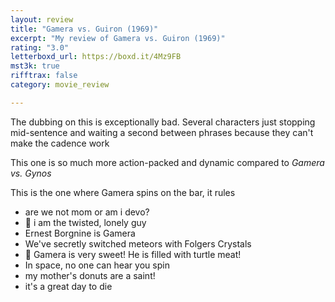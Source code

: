 ```yaml
---
layout: review
title: "Gamera vs. Guiron (1969)"
excerpt: "My review of Gamera vs. Guiron (1969)"
rating: "3.0"
letterboxd_url: https://boxd.it/4Mz9FB
mst3k: true
rifftrax: false
category: movie_review

---
```


The dubbing on this is exceptionally bad. Several characters just stopping mid-sentence and waiting a second between phrases because they can't make the cadence work

This one is so much more action-packed and dynamic compared to <i>Gamera vs. Gynos</i>

This is the one where Gamera spins on the bar, it rules

* are we not mom or am i devo?
* 🎵 i am the twisted, lonely guy
* Ernest Borgnine is Gamera
* We've secretly switched meteors with Folgers Crystals
* 🎵 Gamera is very sweet! He is filled with turtle meat!
* In space, no one can hear you spin
* my mother's donuts are a saint!
* it's a great day to die